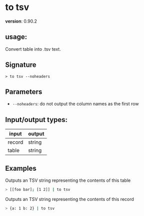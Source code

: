 # to tsv

**version**: 0.90.2

## **usage**:

Convert table into .tsv text.

## Signature

`> to tsv --noheaders`

## Parameters

- `--noheaders`: do not output the column names as the first row

## Input/output types:

| input  | output |
| ------ | ------ |
| record | string |
| table  | string |

## Examples

Outputs an TSV string representing the contents of this table

```bash
> [[foo bar]; [1 2]] | to tsv
```

Outputs an TSV string representing the contents of this record

```bash
> {a: 1 b: 2} | to tsv
```

